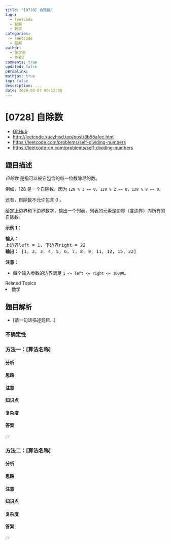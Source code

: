 ```yaml
---
title: "[0728] 自除数"
tags:
  - leetcode
  - 题解
  - 数学
categories:
  - leetcode
  - 题解
author:
  - 张学志
  - 作者2
comments: true
updated: false
permalink:
mathjax: true
top: false
description: ...
date: 2020-03-07 00:12:08
---
```



# [0728] 自除数
* [GitHub](https://github.com/algoboy101/LeetCodeCrowdsource/tree/master/_posts/QA/%5B0728%5D%20%E8%87%AA%E9%99%A4%E6%95%B0.md)
* http://leetcode.xuezhisd.top/post/8b55afec.html
* https://leetcode.com/problems/self-dividing-numbers
* https://leetcode-cn.com/problems/self-dividing-numbers


## 题目描述

<p><em>自除数&nbsp;</em>是指可以被它包含的每一位数除尽的数。</p>

<p>例如，128 是一个自除数，因为&nbsp;<code>128 % 1 == 0</code>，<code>128 % 2 == 0</code>，<code>128 % 8 == 0</code>。</p>

<p>还有，自除数不允许包含 0 。</p>

<p>给定上边界和下边界数字，输出一个列表，列表的元素是边界（含边界）内所有的自除数。</p>

<p><strong>示例 1：</strong></p>

<pre>
<strong>输入：</strong> 
上边界left = 1, 下边界right = 22
<strong>输出：</strong> [1, 2, 3, 4, 5, 6, 7, 8, 9, 11, 12, 15, 22]
</pre>

<p><strong>注意：</strong></p>

<ul>
	<li>每个输入参数的边界满足&nbsp;<code>1 &lt;= left &lt;= right &lt;= 10000</code>。</li>
</ul>
<div><div>Related Topics</div><div><li>数学</li></div></div>


## 题目解析
* [请一句话描述题目...]

### 不确定性


### 方法一：[算法名称]

#### 分析

#### 思路

#### 注意

#### 知识点

#### 复杂度

#### 答案

```cpp
//
```


### 方法二：[算法名称]

#### 分析

#### 思路

#### 注意

#### 知识点

#### 复杂度

#### 答案

```cpp
//
```


